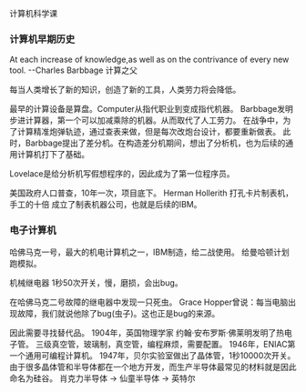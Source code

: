 计算机科学课

### 计算机早期历史

At each increase of knowledge,as well as on the contrivance of every new tool. --Charles Barbbage 计算之父



每当人类增长了新的知识，创造了新的工具，人类劳力将会降低。

最早的计算设备是算盘。Computer从指代职业到变成指代机器。
Barbbage发明步进计算器，第一个可以加减乘除的机器。从而取代了人工劳力。
在战争中，为了计算精准炮弹轨迹，通过查表来做，但是每次改炮台设计，都要重新做表。
此时，Barbbage提出了差分机。在构造差分机期间，想出了分析机，也为后续的通用计算机打下了基础。

Lovelace是给分析机写假想程序的，因此成为了第一位程序员。

美国政府人口普查，10年一次，项目底下。
Herman Hollerith 打孔卡片制表机，手工的十倍
成立了制表机器公司，也就是后续的IBM。

### 电子计算机

哈佛马克一号，最大的机电计算机之一，IBM制造，给二战使用。
给曼哈顿计划跑模拟。

机械继电器 1秒50次开关，慢，磨损，会出bug。

在哈佛马克二号故障的继电器中发现一只死虫。
Grace Hopper曾说：每当电脑出现故障，我们就说他除了bug(虫子)。这也正是bug的来源。

因此需要寻找替代品。
1904年，英国物理学家 约翰·安布罗斯·佛莱明发明了热电子管。
三级真空管，玻璃制，真空管，编程麻烦，需要配置。
1946年，ENIAC第一个通用可编程计算机。
1947年，贝尔实验室做出了晶体管，1秒10000次开关。由于很多晶体管和半导体都在一个地方开发，而生产半导体最常见的材料就是因此命名为硅谷。
肖克力半导体 -> 仙童半导体 -> 英特尔








